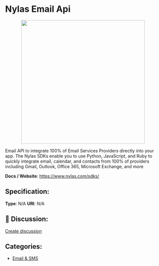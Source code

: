 # Nylas Email Api
<p align="center">
    <img width="400" src="https://raw.githubusercontent.com/apis-list/apis-list/apis/nylas-email-api/logo_256x256.png" />
</p>

Email API to integrate 100% of Email Services Providers directly into your app. The Nylas SDKs enable you to use Python, JavaScript, and Ruby to quickly integrate email, calendar, and contacts from 100% of providers including Gmail, Outlook, Office 365, Microsoft Exchange, and more

**Docs / Website**: https://www.nylas.com/sdks/

## Specification:
**Type**:  N/A 
**URI**:  N/A 

## 💬 Discussion:
[Create discussion](link)

## Categories:
- [Email & SMS](https://github.com/apis-list/apis-list#email-and-sms)





